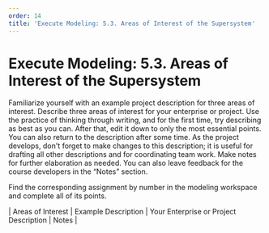 ```yaml
---
order: 14
title: 'Execute Modeling: 5.3. Areas of Interest of the Supersystem'
---
```


# Execute Modeling: 5.3. Areas of Interest of the Supersystem

Familiarize yourself with an example project description for three areas of interest. Describe three areas of interest for your enterprise or project. Use the practice of thinking through writing, and for the first time, try describing as best as you can. After that, edit it down to only the most essential points. You can also return to the description after some time. As the project develops, don't forget to make changes to this description; it is useful for drafting all other descriptions and for coordinating team work. Make notes for further elaboration as needed. You can also leave feedback for the course developers in the “Notes” section.

Find the corresponding assignment by number in the modeling workspace and complete all of its points.

| Areas of Interest | Example Description | Your Enterprise or Project Description | Notes |